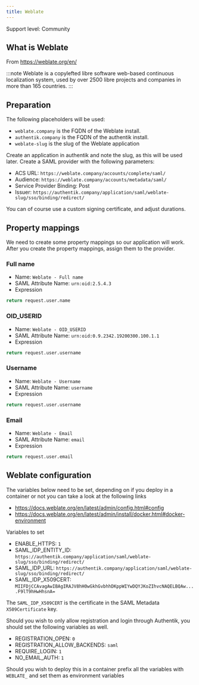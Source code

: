 ```yaml
---
title: Weblate
---
```


<span class="badge badge--secondary">Support level: Community</span>

## What is Weblate

From https://weblate.org/en/

:::note
Weblate is a copylefted libre software web-based continuous localization system, used by over 2500 libre projects and companies in more than 165 countries.
:::

## Preparation

The following placeholders will be used:

-   `weblate.company` is the FQDN of the Weblate install.
-   `authentik.company` is the FQDN of the authentik install.
-   `weblate-slug` is the slug of the Weblate application

Create an application in authentik and note the slug, as this will be used later. Create a SAML provider with the following parameters:

-   ACS URL: `https://weblate.company/accounts/complete/saml/`
-   Audience: `https://weblate.company/accounts/metadata/saml/`
-   Service Provider Binding: Post
-   Issuer: `https://authentik.company/application/saml/weblate-slug/sso/binding/redirect/`

You can of course use a custom signing certificate, and adjust durations.

## Property mappings

We need to create some property mappings so our application will work. After you create the property mappings, assign them to the provider.

### Full name

-   Name: `Weblate - Full name`
-   SAML Attribute Name: `urn:oid:2.5.4.3`
-   Expression

```python
return request.user.name
```

### OID_USERID

-   Name: `Weblate - OID_USERID`
-   SAML Attribute Name: `urn:oid:0.9.2342.19200300.100.1.1`
-   Expression

```python
return request.user.username
```

### Username

-   Name: `Weblate - Username`
-   SAML Attribute Name: `username`
-   Expression

```python
return request.user.username
```

### Email

-   Name: `Weblate - Email`
-   SAML Attribute Name: `email`
-   Expression

```python
return request.user.email
```

## Weblate configuration

The variables below need to be set, depending on if you deploy in a container or not you can take a look at the following links

-   https://docs.weblate.org/en/latest/admin/config.html#config
-   https://docs.weblate.org/en/latest/admin/install/docker.html#docker-environment

Variables to set

-   ENABLE_HTTPS: `1`
-   SAML_IDP_ENTITY_ID: `https://authentik.company/application/saml/weblate-slug/sso/binding/redirect/`
-   SAML_IDP_URL: `https://authentik.company/application/saml/weblate-slug/sso/binding/redirect/`
-   SAML_IDP_X509CERT: `MIIFDjCCAvagAwIBAgIRAJV8hH0wGkhGvbhhDKppWIYwDQYJKoZIhvcNAQELBQAw....F9lT9hHwHhsnA=`

The `SAML_IDP_X509CERT` is the certificate in the SAML Metadata `X509Certificate` key.

Should you wish to only allow registration and login through Authentik, you should set the following variables as well.

-   REGISTRATION_OPEN: `0`
-   REGISTRATION_ALLOW_BACKENDS: `saml`
-   REQUIRE_LOGIN: `1`
-   NO_EMAIL_AUTH: `1`

Should you wish to deploy this in a container prefix all the variables with `WEBLATE_` and set them as environment variables

